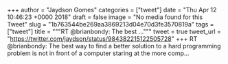 
+++
author = "Jaydson Gomes"
categories = ["tweet"]
date = "Thu Apr 12 10:46:23 +0000 2018"
draft = false
image = "No media found for this Tweet"
slug = "1b763544be269aa3869213d04e70d3fe3570819a"
tags = ["tweet"]
title = """RT @brianbondy: The best ..."""
tweet = true
tweet_url = "https://twitter.com/jaydson/status/984382215122505728"
+++
RT @brianbondy: The best way to find a better solution to a hard programming problem is not in front of a computer staring at the more comp…

